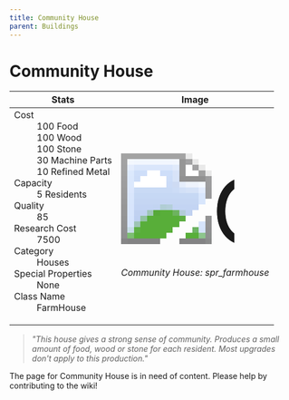 ```yaml
---
title: Community House
parent: Buildings
---
```

# Community House

[//]: # (Pre-generated content)
<table><thead><tr><th>Stats</th><th>Image</th></tr></thead><tbody><tr><td><dl><dt>Cost</dt><dd>100 Food<br>100 Wood<br>100 Stone<br>30 Machine Parts<br>10 Refined Metal</dd><dt>Capacity</dt><dd>5 Residents</dd><dt>Quality</dt><dd>85</dd><dt>Research Cost</dt><dd>7500</dd><dt>Category</dt><dd>Houses</dd><dt>Special Properties</dt><dd>None</dd><dt>Class Name</dt><dd>FarmHouse</dd></dl></td><td><style>.building-image {width: 200px;height: 200px;overflow: hidden;position: relative;}.building-image img {image-rendering: pixelated;object-fit: none;transform: scale(10);transform-origin: left top;position: absolute;left: 0;top: 0;}</style><div class="building-image"><img style="object-position: -725px -900px;" src="https://tfe2-wiki.github.io/assets/sprites.png" alt="Community House Back"><img style="object-position: -816px -801px;" src="https://tfe2-wiki.github.io/assets/sprites.png" alt="Community House"></div><i>Community House: spr_farmhouse</i></td></tr></tbody></table><blockquote><i>"This house gives a strong sense of community. Produces a small amount of food, wood or stone for each resident. Most upgrades don't apply to this production."</i></blockquote>

The page for Community House is in need of content. Please help by contributing to the wiki!
